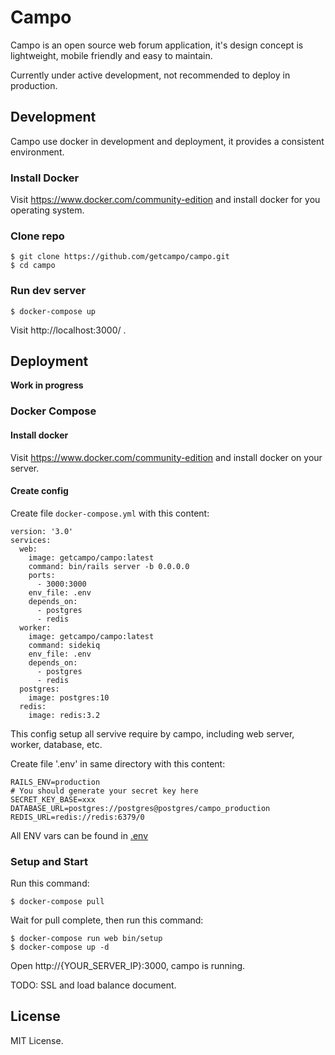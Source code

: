 # Campo

Campo is an open source web forum application, it's design concept is lightweight, mobile friendly and easy to maintain.

Currently under active development, not recommended to deploy in production.

## Development

Campo use docker in development and deployment, it provides a consistent environment.

### Install Docker

Visit https://www.docker.com/community-edition and install docker for you operating system.

### Clone repo

```console
$ git clone https://github.com/getcampo/campo.git
$ cd campo
```

### Run dev server

```console
$ docker-compose up
```

Visit http://localhost:3000/ .

## Deployment

**Work in progress**

### Docker Compose

#### Install docker

Visit https://www.docker.com/community-edition and install docker on your server.

#### Create config

Create file `docker-compose.yml` with this content:

```
version: '3.0'
services:
  web:
    image: getcampo/campo:latest
    command: bin/rails server -b 0.0.0.0
    ports:
      - 3000:3000
    env_file: .env
    depends_on:
      - postgres
      - redis
  worker:
    image: getcampo/campo:latest
    command: sidekiq
    env_file: .env
    depends_on:
      - postgres
      - redis
  postgres:
    image: postgres:10
  redis:
    image: redis:3.2
```

This config setup all servive require by campo, including web server, worker, database, etc.

Create file '.env' in same directory with this content:

```
RAILS_ENV=production
# You should generate your secret key here
SECRET_KEY_BASE=xxx
DATABASE_URL=postgres://postgres@postgres/campo_production
REDIS_URL=redis://redis:6379/0
```

All ENV vars can be found in [.env](.env)

### Setup and Start

Run this command:

```console
$ docker-compose pull
```

Wait for pull complete, then run this command:

```console
$ docker-compose run web bin/setup
$ docker-compose up -d
```

Open http://{YOUR_SERVER_IP}:3000, campo is running.

TODO: SSL and load balance document.

## License

MIT License.
